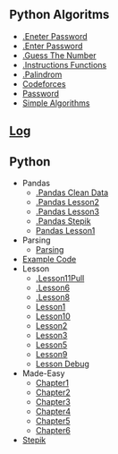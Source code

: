 
## Python Algoritms
  * [.Eneter Password](Python_algoritms/.eneter_password.ipynb)
  * [.Enter Password](Python_algoritms/.enter_password.ipynb)
  * [.Guess The Number](Python_algoritms/.guess_the_number.ipynb)
  * [.Instructions Functions](Python_algoritms/.instructions_functions.ipynb)
  * [.Palindrom](Python_algoritms/.palindrom.ipynb)
  * [Codeforces](Python_algoritms/codeforces.ipynb)
  * [Password](Python_algoritms/password.ipynb)
  * [Simple Algorithms](Python_algoritms/simple_algorithms.ipynb)

## [Log](/log.ipynb)

## Python
  * Pandas
    * [.Pandas Clean Data](python/Pandas/.pandas_clean_data.ipynb)
    * [.Pandas Lesson2](python/Pandas/.pandas_lesson2.ipynb)
    * [.Pandas Lesson3](python/Pandas/.pandas_lesson3.ipynb)
    * [.Pandas Stepik](python/Pandas/.pandas_stepik.ipynb)
    * [Pandas Lesson1](python/Pandas/pandas_lesson1.ipynb)
  * Parsing
    * [Parsing](python/Parsing/parsing.ipynb)
  * [Example Code](python/example_code.ipynb)
  * Lesson
    * [.Lesson11Pull](python/lesson/.lesson11pull.ipynb)
    * [.Lesson6](python/lesson/.lesson6.ipynb)
    * [.Lesson8](python/lesson/.lesson8.ipynb)
    * [Lesson1](python/lesson/lesson1.ipynb)
    * [Lesson10](python/lesson/lesson10.ipynb)
    * [Lesson2](python/lesson/lesson2.ipynb)
    * [Lesson3](python/lesson/lesson3.ipynb)
    * [Lesson5](python/lesson/lesson5.ipynb)
    * [Lesson9](python/lesson/lesson9.ipynb)
    * [Lesson Debug](python/lesson/lesson_debug.ipynb)
  * Made-Easy
    * [Chapter1](python/made-easy/chapter1.ipynb)
    * [Chapter2](python/made-easy/chapter2.ipynb)
    * [Chapter3](python/made-easy/chapter3.ipynb)
    * [Chapter4](python/made-easy/chapter4.ipynb)
    * [Chapter5](python/made-easy/chapter5.ipynb)
    * [Chapter6](python/made-easy/chapter6.ipynb)
  * [Stepik](python/stepik.ipynb)
